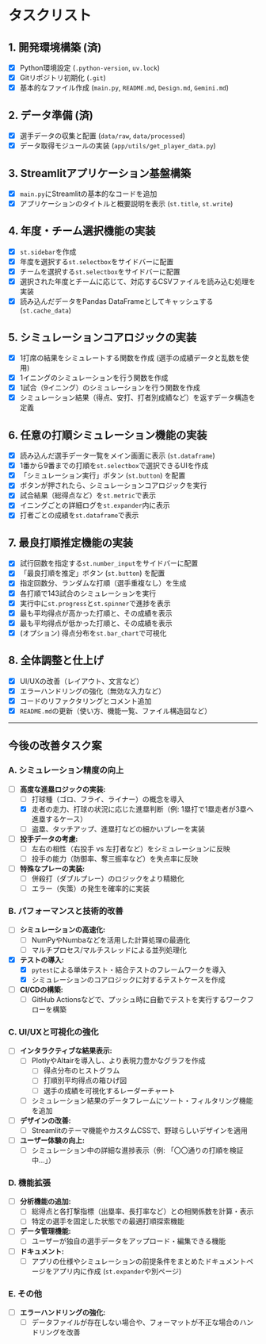 # タスクリスト

## 1. 開発環境構築 (済)
- [x] Python環境設定 (`.python-version`, `uv.lock`)
- [x] Gitリポジトリ初期化 (`.git`)
- [x] 基本的なファイル作成 (`main.py`, `README.md`, `Design.md`, `Gemini.md`)

## 2. データ準備 (済)
- [x] 選手データの収集と配置 (`data/raw`, `data/processed`)
- [x] データ取得モジュールの実装 (`app/utils/get_player_data.py`)

## 3. Streamlitアプリケーション基盤構築
- [x] `main.py`にStreamlitの基本的なコードを追加
- [x] アプリケーションのタイトルと概要説明を表示 (`st.title`, `st.write`)

## 4. 年度・チーム選択機能の実装
- [x] `st.sidebar`を作成
- [x] 年度を選択する`st.selectbox`をサイドバーに配置
- [x] チームを選択する`st.selectbox`をサイドバーに配置
- [x] 選択された年度とチームに応じて、対応するCSVファイルを読み込む処理を実装
- [x] 読み込んだデータをPandas DataFrameとしてキャッシュする (`st.cache_data`)

## 5. シミュレーションコアロジックの実装
- [x] 1打席の結果をシミュレートする関数を作成 (選手の成績データと乱数を使用)
- [x] 1イニングのシミュレーションを行う関数を作成
- [x] 1試合（9イニング）のシミュレーションを行う関数を作成
- [x] シミュレーション結果（得点、安打、打者別成績など）を返すデータ構造を定義

## 6. 任意の打順シミュレーション機能の実装
- [x] 読み込んだ選手データ一覧をメイン画面に表示 (`st.dataframe`)
- [x] 1番から9番までの打順を`st.selectbox`で選択できるUIを作成
- [x] 「シミュレーション実行」ボタン (`st.button`) を配置
- [x] ボタンが押されたら、シミュレーションコアロジックを実行
- [x] 試合結果（総得点など）を`st.metric`で表示
- [x] イニングごとの詳細ログを`st.expander`内に表示
- [x] 打者ごとの成績を`st.dataframe`で表示

## 7. 最良打順推定機能の実装
- [x] 試行回数を指定する`st.number_input`をサイドバーに配置
- [x] 「最良打順を推定」ボタン (`st.button`) を配置
- [x] 指定回数分、ランダムな打順（選手重複なし）を生成
- [x] 各打順で143試合のシミュレーションを実行
- [x] 実行中に`st.progress`と`st.spinner`で進捗を表示
- [x] 最も平均得点が高かった打順と、その成績を表示
- [x] 最も平均得点が低かった打順と、その成績を表示
- [x] (オプション) 得点分布を`st.bar_chart`で可視化

## 8. 全体調整と仕上げ
- [x] UI/UXの改善（レイアウト、文言など）
- [x] エラーハンドリングの強化（無効な入力など）
- [x] コードのリファクタリングとコメント追加
- [x] `README.md`の更新（使い方、機能一覧、ファイル構造図など）

---

## 今後の改善タスク案

### A. シミュレーション精度の向上
- [ ] **高度な進塁ロジックの実装:**
    - [ ] 打球種（ゴロ、フライ、ライナー）の概念を導入
    - [x] 走者の走力、打球の状況に応じた進塁判断（例: 1塁打で1塁走者が3塁へ進塁するケース）
    - [ ] 盗塁、タッチアップ、進塁打などの細かいプレーを実装
- [ ] **投手データの考慮:**
    - [ ] 左右の相性（右投手 vs 左打者など）をシミュレーションに反映
    - [ ] 投手の能力（防御率、奪三振率など）を失点率に反映
- [ ] **特殊なプレーの実装:**
    - [ ] 併殺打（ダブルプレー）のロジックをより精緻化
    - [ ] エラー（失策）の発生を確率的に実装

### B. パフォーマンスと技術的改善
- [ ] **シミュレーションの高速化:**
    - [ ] NumPyやNumbaなどを活用した計算処理の最適化
    - [ ] マルチプロセス/マルチスレッドによる並列処理化
- [x] **テストの導入:**
    - [x] `pytest`による単体テスト・結合テストのフレームワークを導入
    - [x] シミュレーションのコアロジックに対するテストケースを作成
- [ ] **CI/CDの構築:**
    - [ ] GitHub Actionsなどで、プッシュ時に自動でテストを実行するワークフローを構築

### C. UI/UXと可視化の強化
- [ ] **インタラクティブな結果表示:**
    - [ ] PlotlyやAltairを導入し、より表現力豊かなグラフを作成
        - [ ] 得点分布のヒストグラム
        - [ ] 打順別平均得点の箱ひげ図
        - [ ] 選手の成績を可視化するレーダーチャート
    - [ ] シミュレーション結果のデータフレームにソート・フィルタリング機能を追加
- [ ] **デザインの改善:**
    - [ ] Streamlitのテーマ機能やカスタムCSSで、野球らしいデザインを適用
- [ ] **ユーザー体験の向上:**
    - [ ] シミュレーション中の詳細な進捗表示（例: 「〇〇通りの打順を検証中...」）

### D. 機能拡張
- [ ] **分析機能の追加:**
    - [ ] 総得点と各打撃指標（出塁率、長打率など）との相関係数を計算・表示
    - [ ] 特定の選手を固定した状態での最適打順探索機能
- [ ] **データ管理機能:**
    - [ ] ユーザーが独自の選手データをアップロード・編集できる機能
- [ ] **ドキュメント:**
    - [ ] アプリの仕様やシミュレーションの前提条件をまとめたドキュメントページをアプリ内に作成 (`st.expander`や別ページ)

### E. その他
- [ ] **エラーハンドリングの強化:**
    - [ ] データファイルが存在しない場合や、フォーマットが不正な場合のハンドリングを改善

